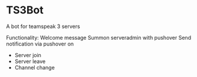 # TS3Bot

A bot for teamspeak 3 servers

Functionality:
Welcome message
Summon serveradmin with pushover
Send notification via pushover on
* Server join
* Server leave
* Channel change
